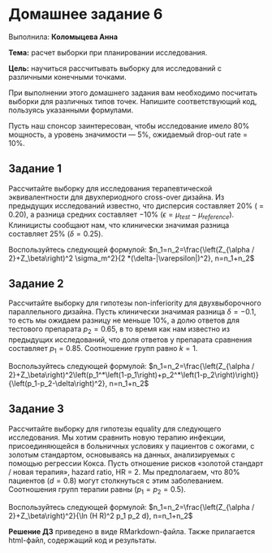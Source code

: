 # Домашнее задание 6
Выполнила: **Коломыцева Анна**

**Тема:** расчет выборки при планировании исследования.

**Цель:** научиться рассчитывать выборку для исследований с различными конечными точками.

При выполнении этого домашнего задания вам необходимо посчитать выборки для различных типов точек. Напишите соответствующий код, пользуясь указанными формулами.

Пусть наш спонсор заинтересован, чтобы исследование имело 80% мощность, а уровень значимости — 5%, ожидаемый drop-out rate = 10%.

## Задание 1
Рассчитайте выборку для исследования терапевтической эквивалентности для двухпериодного cross-over дизайна. Из предыдущих исследований известно, что дисперсия составляет 20% ( = 0.20), а разница средних составляет −10% ($\epsilon = \mu_{test} - \mu_{reference}$). Клиницисты сообщают нам, что клинически значимая разница составляет 25% ($\delta = 0.25$).

Воспользуйтесь следующей формулой:
$n_1=n_2=\frac{\left(Z_{\alpha / 2}+Z_\beta\right)^2 \sigma_m^2}{2 *(\delta-|\varepsilon|)^2}, n=n_1+n_2$

## Задание 2
Рассчитайте выборку для гипотезы non-inferiority для двухвыборочного параллельного дизайна. Пусть клинически значимая разница $\delta = -0.1$, то есть мы ожидаем разницу не меньше 10%, а долю ответов для тестового препарата $p_2 = 0.65$, в то время как нам известно из предыдущих исследований, что доля ответов у препарата сравнения составляет $p_1 = 0.85$. Соотношение групп равно $k = 1$.

Воспользуйтесь следующей формулой:
$n_1=n_2=\frac{\left(Z_{\alpha / 2}+Z_\beta\right)^2\left(p_1^*\left(1-p_1\right)+p_2^*\left(1-p_2\right)\right)}{\left(p_1-p_2-\delta\right)^2}, n=n_1+n_2$

## Задание 3
Рассчитайте выборку для гипотезы equality для следующего исследования. Мы хотим сравнить новую терапию инфекции, присоединяющейся в больничных условиях у пациентов с ожогами, с золотым стандартом, основываясь на данных, анализируемых с помощью регрессии Кокса. Пусть отношение рисков «золотой стандарт / новая терапия», hazard ratio, HR = 2. Мы предполагаем, что 80% пациентов ($d = 0.8$) могут столкнуться с этим заболеванием. Соотношения групп терапии равны ($p_1=p_2=0.5$).

Воспользуйтесь следующей формулой:
$n_1=n_2=\frac{\left(Z_{\alpha / 2}+Z_\beta\right)^2}{\ln (H R)^2 p_1 p_2 d}, n=n_1+n_2$

**Решение ДЗ** приведено в виде RMarkdown-файла. Также прилагается html-файл, содержащий код и результаты.
